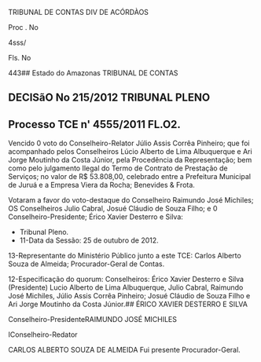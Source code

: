 
TRIBUNAL DE CONTAS DIV DE ACÓRDÀOS

Proc . No

4sss/

Fls. No

443## Estado do Amazonas TRIBUNAL DE CONTAS

## DECISãO No 215/2012 TRIBUNAL PLENO

## Processo TCE n' 4555/2011 FL.O2.

Vencido 0 voto do Conselheiro-Relator Júlio Assis Corrêa Pinheiro; que foi acompanhado pelos Conselheiros Lúcio Alberto de Lima Albuquerque e Ari Jorge Moutinho da Costa Júnior, pela Procedência da Representação; bem como pelo julgamento Ilegal do Termo de Contrato de Prestação de Serviços; no valor de R$ 53.808,00, celebrado entre a Prefeitura Municipal de Juruá e a Empresa Viera da Rocha; Benevides &amp; Frota.

Votaram a favor   do voto-destaque do Conselheiro Raimundo José  Michiles; OS Conselheiros  Julio Cabral, Josué Cláudio de Souza Filho; e 0 Conselheiro-Presidente;   Érico Xavier Desterro e Silva:

- Tribunal Pleno.
- 11-Data da Sessão: 25 de outubro de 2012.

13-Representante do Ministério Público junto a este TCE: Carlos Alberto Souza de Almeida; Procurador-Geral de Contas.

12-Especificação do quorum: Conselheiros: Érico Xavier Desterro e Silva (Presidente) Lucio Alberto de Lima   Albuquerque, Julio Cabral, Raimundo José Michiles, Júlio Assis Corrêa Pinheiro; Josué Cláudio de Souza Filho e Ari Jorge Moutinho da Costa Júnior.## ÉRICO XAVIER DESTERRO E SILVA

Conselheiro-PresidenteRAIMUNDO JOSÉ MICHILES

IConselheiro-Redator

CARLOS ALBERTO SOUZA DE ALMEIDA Fui presente Procurador-Geral.